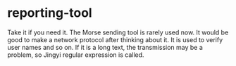 # reporting-tool
Take it if you need it. The Morse sending tool is rarely used now. It would be good to make a network protocol after thinking about it. It is used to verify user names and so on. If it is a long text, the transmission may be a problem, so Jingyi regular expression is called.
